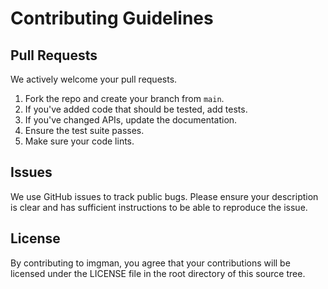 # Contributing Guidelines

## Pull Requests
We actively welcome your pull requests.

1. Fork the repo and create your branch from `main`.
2. If you've added code that should be tested, add tests.
3. If you've changed APIs, update the documentation.
4. Ensure the test suite passes.
5. Make sure your code lints.


## Issues
We use GitHub issues to track public bugs. Please ensure your description is
clear and has sufficient instructions to be able to reproduce the issue.

## License
By contributing to imgman, you agree that your contributions will be licensed under the LICENSE file in
the root directory of this source tree.
